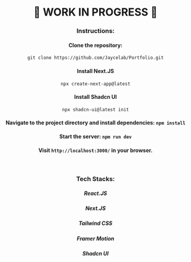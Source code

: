 <div align="center">

# 🚧 WORK IN PROGRESS 🚧

### Instructions:

#### Clone the repository:

`git clone https://github.com/Jaycelab/Portfolio.git`

#### Install Next.JS

`npx create-next-app@latest` <!--Select ESLint and TailWind CSS-->

#### Install Shadcn UI

`npx shadcn-ui@latest init`

#### Navigate to the project directory and install dependencies: `npm install`

#### Start the server: `npm run dev`

#### Visit `http://localhost:3000/` in your browser.

<br>

### Tech Stacks:

##### React.JS

##### Next.JS

##### Tailwind CSS

##### Framer Motion

##### Shadcn UI

</div>
